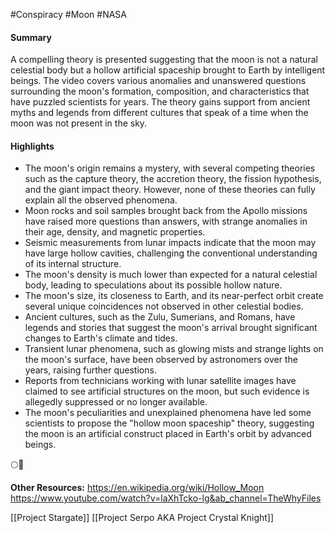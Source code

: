 #Conspiracy #Moon #NASA
#### Summary
A compelling theory is presented suggesting that the moon is not a natural celestial body but a hollow artificial spaceship brought to Earth by intelligent beings. The video covers various anomalies and unanswered questions surrounding the moon's formation, composition, and characteristics that have puzzled scientists for years. The theory gains support from ancient myths and legends from different cultures that speak of a time when the moon was not present in the sky.

#### Highlights
- The moon's origin remains a mystery, with several competing theories such as the capture theory, the accretion theory, the fission hypothesis, and the giant impact theory. However, none of these theories can fully explain all the observed phenomena.
- Moon rocks and soil samples brought back from the Apollo missions have raised more questions than answers, with strange anomalies in their age, density, and magnetic properties.
- Seismic measurements from lunar impacts indicate that the moon may have large hollow cavities, challenging the conventional understanding of its internal structure.
- The moon's density is much lower than expected for a natural celestial body, leading to speculations about its possible hollow nature.
- The moon's size, its closeness to Earth, and its near-perfect orbit create several unique coincidences not observed in other celestial bodies.
- Ancient cultures, such as the Zulu, Sumerians, and Romans, have legends and stories that suggest the moon's arrival brought significant changes to Earth's climate and tides.
- Transient lunar phenomena, such as glowing mists and strange lights on the moon's surface, have been observed by astronomers over the years, raising further questions.
- Reports from technicians working with lunar satellite images have claimed to see artificial structures on the moon, but such evidence is allegedly suppressed or no longer available.
- The moon's peculiarities and unexplained phenomena have led some scientists to propose the "hollow moon spaceship" theory, suggesting the moon is an artificial construct placed in Earth's orbit by advanced beings.

🌕🚀

**Other Resources:**
https://en.wikipedia.org/wiki/Hollow_Moon
https://www.youtube.com/watch?v=laXhTcko-lg&ab_channel=TheWhyFiles


[[Project Stargate]]
[[Project Serpo AKA Project Crystal Knight]]
